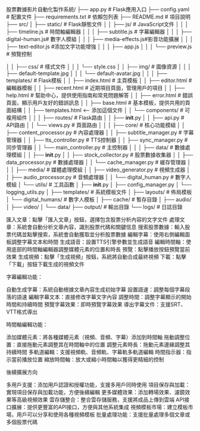 股票數據影片自動化製作系統/
├── app.py                      # Flask應用入口
├── config.yaml                 # 配置文件
├── requirements.txt            # 依賴包列表
├── README.md                   # 項目說明
├── src/
│   ├── static/                 # Flask靜態文件
│   │   ├── js/                 # JavaScript文件
│   │   │   ├── timeline.js     # 時間軸編輯器
│   │   │   ├── subtitle.js     # 字幕編輯器
│   │   │   ├── digital-human.js# 數字人模組
│   │   │   ├── media-effects.js#影音功能擴展
│   │   │   ├── text-editor.js  #添加文字功能增強
│   │   │   ├── app.js
│   │   │   └── preview.js      # 預覽控制

│   │   ├── css/                # 樣式文件
│   │   │   └── style.css
│   │   ├── img/                # 圖像資源
│   │   │   ├── default-template.jpg
│   │   │   └── default-avatar.jpg
│   │
│   ├── templates/              # Flask模板
│   │   ├── index.html          # 主頁模板
│   │   ├── editor.html         # 編輯器模板
│   │   ├── recent.html         # 近期項目頁面，管理用戶的項目
│   │   ├── help.html           # 幫助中心，提供使用指南和常見問題解答
│   │   ├── error.html          # 錯誤頁面，顯示用戶友好的錯誤訊息
│   │   ├── base.html           # 基本模板，提供共用的頁面結構
│   │   ├── templates.html  <-- 添加這個文件
│   │   └── components/         # 可複用組件
│   │
│   ├── routes/                 # Flask路由
│   │   ├── __init__.py
│   │   ├── api.py              # API路由
│   │   └── views.py            # 頁面路由
│   │
│   ├── core/                   # 核心功能模組
│   │   ├── content_processor.py # 內容處理器
│   │   ├── subtitle_manager.py  # 字幕管理器
│   │   ├── tts_controller.py    # TTS控制器
│   │   ├── sync_manager.py      # 同步管理器
│   │   └── main_controller.py   # 主控制器
│   │
│   ├── data/                   # 數據處理模組
│   │   ├── __init__.py
│   │   ├── stock_collector.py  # 股票數據收集器
│   │   ├── data_processor.py   # 數據處理器
│   │   └── cache_manager.py    # 緩存管理器
│   │
│   ├── media/                  # 媒體處理模組
│   │    ├── video_generator.py  # 視頻生成器
│   │    ├── audio_processor.py  # 音頻處理器
│   │    └── digital_human.py    # 數字人模組
│   └── utils/                  # 工具函數
│       ├── __init__.py
│       ├── config_manager.py
│       └── logging_utils.py
│
├── templates/                  # 系統模板文件
│   ├── layouts/                # 佈局模板
│   └── digital_humans/         # 數字人模板
│
├── cache/                      # 暫存目錄
│   ├── audio/
│   ├── video/
│   └── data/
├── output/                     # 輸出目錄
└── logs/                       # 日誌目錄




匯入文章：點擊「匯入文章」按鈕，選擇包含股票分析內容的文字文件
處理文章：系統會自動分析文章內容，識別股票代碼和關鍵信息
搜索股票數據：輸入股票代碼並點擊搜索，系統會自動獲取並分析股票數據
編輯字幕：使用右側編輯面板調整字幕文本和時間
生成語音：設置TTS引擎參數並生成語音
編輯時間軸：使用底部的時間軸編輯器調整媒體元素的位置和時長
預覽：點擊播放按鈕預覽當前效果
生成視頻：點擊「生成視頻」按鈕，系統將自動合成最終視頻
下載：點擊「下載」按鈕下載生成的視頻文件

字幕編輯功能：

自動生成字幕：系統自動根據文章內容生成初始字幕
設置語速：調整每個字幕段落的語速
編輯字幕文本：直接修改字幕文字內容
調整時間：調整字幕顯示的開始時間和持續時間
預覽字幕效果：即時預覽字幕效果
導出字幕文件：支援SRT、VTT格式導出

時間軸編輯功能：

添加媒體元素：將各種媒體元素（視頻、音頻、字幕）添加到時間軸
拖動調整位置：直接拖動元素調整其在時間軸中的位置
調整元素時長：拖動元素邊緣調整其持續時間
多軌道編輯：支援視頻軌、音頻軌、字幕軌多軌道編輯
時間指示器：指示當前播放位置
縮放時間軸：放大或縮小時間軸以獲得更精細的控制

後續擴展方向

多用戶支援：添加用戶認證和授權功能，支援多用戶同時使用
項目保存與加載：實現項目保存與加載功能，方便後續編輯
更多媒體效果：添加轉場效果、濾鏡效果等高級視頻效果
雲存儲整合：整合雲存儲服務，支援將成品上傳到雲端
API接口擴展：提供更豐富的API接口，方便與其他系統集成
視頻模板市場：建立模板市場，用戶可以分享和使用各種視頻模板
批量處理功能：支援批量處理多個文章或多個股票代碼

